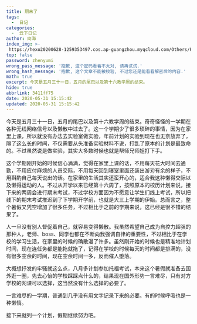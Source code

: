 ```yaml
---
title: 期末了
tags:
  -  日记
categories:
  -  云下日记
author: 向海
index_img: >-
 https://hexo20200628-1259353497.cos.ap-guangzhou.myqcloud.com/Others/Fluid/about.png
top: false
password: zhenyumi
wrong_pass_message: '抱歉, 这个密码看着不太对, 请再试试.'
wrong_hash_message: '抱歉, 这个文章不能被校验, 不过您还是能看看解密后的内容.'
math: true
excerpt: 今天是五月三十一日，五月的尾巴以及第十六教学周的结束。
hide: true
abbrlink: 3411ff75
date: 2020-05-31 15:15:42
updated: 2020-05-31 15:15:42
---
```


今天是五月三十一日，五月的尾巴以及第十六教学周的结束。奇奇怪怪的一学期在各种无线网络信号以及懒散中过去了。这一个学期少了很多琐碎的事情，因为在家里上课，所以就没有办法去实验室做实验，年前计划的实验到现在也无奈放弃了，隔了这么长的时间，不仅需要从头准备实验材料不说，打乱了原本的计划是最致命的。不过虽然说是做实验，其实大多数时候也就是帮师兄师姐打下手。



这个学期刚开始的时候信心满满，觉得在家里上课的话，不用每天花大时间去通勤，不用应付麻烦的人员交际，不用每天回到寝室里面还装出游刃有余的样子，不用斟酌自己每天说出的话。在家里的生活其实还蛮开心的，适合我这种懒得交际以及懒得运动的人。不过从开学以来已经第十六周了，按照原本的校历计划来说，接下来的两周会进行期末考试，不过学校方面因为不愿意让学生们线上考试，所以把线下的期末考试推迟到了下学期开学前，也就是大三上学期的伊始。总而言之，整个暑假又凭空增加了很多任务，不过相比于之前的学期来说，这已经是很不错的结果了。



人一旦没有别人督促着自己，就容易变得懒散。我虽然希望自己成为自控力超强的那种人，老师、boss、同学也都在不断向我强调自律的重要性，不过相比于在学校的学习生活，在家里的时候的确散漫了许多。虽然刚开始的时候也是精准地计划时间，现在连任务都是能拖就拖了，记得在学校的时候每天的时间都是排满的，没有很多空余的时间，现在空余时间一多，反而催人堕落。



大概想抒发的牢骚就这么点，八月多计划参加托福考试，本来这个暑假就准备去国外逛一圈，先去心怡的学校踩踩点什么的，结果现在国外形势一言难尽，只有对方学校的网课可以选择，这当然没有什么选择的必要了。



一言难尽的一学期，普通到几乎没有用文字记录下来的必要。有的时候呼吸也是一种懒惰。



接下来就列一个计划，假期继续努力吧。